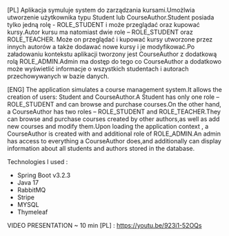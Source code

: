  

[PL] Aplikacja symuluje system do zarządzania kursami.Umożlwia utworzenie użytkownika typu Student lub CourseAuthor.Student posiada tylko jedną rolę - ROLE_STUDENT i może przeglądać oraz kupować kursy.Autor kursu ma natomiast dwie role – ROLE_STUDENT oraz ROLE_TEACHER. Może on przeglądać i kupować kursy utworzone przez innych autorów a także dodawać nowe kursy i je modyfikować.Po załadowaniu kontekstu aplikacji  tworzony jest CourseAuthor z dodatkową rolą ROLE_ADMIN.Admin ma dostęp do tego co CourseAuthor a dodatkowo może wyświetlić informacje o wszystkich studentach i autorach przechowywanych w bazie danych. 

 

[ENG] The application simulates a course management system.It allows the creation of users: Student and CourseAuthor.A Student has only one role – ROLE_STUDENT and can browse and purchase courses.On the other hand, a CourseAuthor has two roles – ROLE_STUDENT and ROLE_TEACHER.They can browse and purchase courses created by other authors,as well as add new courses and modify them.Upon loading the application context , a CourseAuthor is created with and additional role of ROLE_ADMIN.An admin has access to everything a CourseAuthor does,and additionally can display information about all students and authors stored in the database. 

Technologies I used : 
* Spring Boot v3.2.3 
* Java 17 
* RabbitMQ 
* Stripe 
* MYSQL 
* Thymeleaf
  
VIDEO PRESENTATION ~ 10 min [PL] : https://youtu.be/923i1-52OQs
